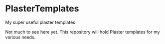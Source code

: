 # PlasterTemplates
My super useful plaster templates

Not much to see here yet. This repository will hold Plaster templates for my various needs.
